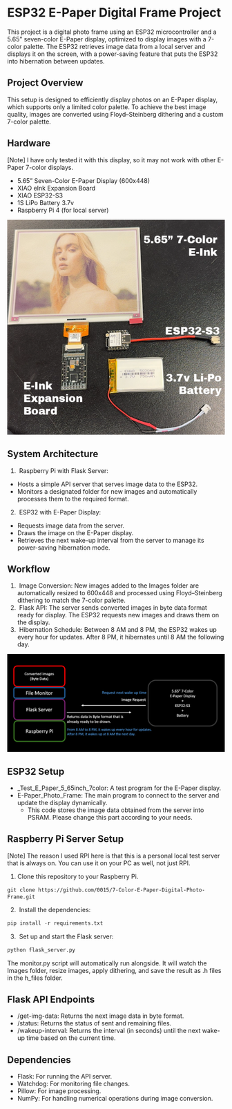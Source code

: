 # ESP32 E-Paper Digital Frame Project
This project is a digital photo frame using an ESP32 microcontroller and a 5.65” seven-color E-Paper display, optimized to display images with a 7-color palette. The ESP32 retrieves image data from a local server and displays it on the screen, with a power-saving feature that puts the ESP32 into hibernation between updates.

## Project Overview
This setup is designed to efficiently display photos on an E-Paper display, which supports only a limited color palette. To achieve the best image quality, images are converted using Floyd–Steinberg dithering and a custom 7-color palette.

## Hardware
[Note] I have only tested it with this display, so it may not work with other E-Paper 7-color displays.
* 5.65” Seven-Color E-Paper Display (600x448)
* XIAO eInk Expansion Board
* XIAO ESP32-S3
* 1S LiPo Battery 3.7v 
* Raspberry Pi 4 (for local server)

![Hardware](https://raw.githubusercontent.com/0015/7-Color-E-Paper-Digital-Photo-Frame/refs/heads/main/misc/Hardware.png)

## System Architecture
1.  Raspberry Pi with Flask Server:
* Hosts a simple API server that serves image data to the ESP32.
* Monitors a designated folder for new images and automatically processes them to the required format.
2.  ESP32 with E-Paper Display:
* Requests image data from the server.
* Draws the image on the E-Paper display.
* Retrieves the next wake-up interval from the server to manage its power-saving hibernation mode.

## Workflow
1.  Image Conversion: New images added to the Images folder are automatically resized to 600x448 and processed using Floyd–Steinberg dithering to match the 7-color palette.
2.  Flask API: The server sends converted images in byte data format ready for display. The ESP32 requests new images and draws them on the display.
3.  Hibernation Schedule: Between 8 AM and 8 PM, the ESP32 wakes up every hour for updates. After 8 PM, it hibernates until 8 AM the following day.

![Workflow](https://raw.githubusercontent.com/0015/7-Color-E-Paper-Digital-Photo-Frame/refs/heads/main/misc/Workflow.png)


## ESP32 Setup
* _Test_E_Paper_5_65inch_7color: A test program for the E-Paper display.
* E-Paper_Photo_Frame: The main program to connect to the server and update the display dynamically.
    * This code stores the image data obtained from the server into PSRAM. Please change this part according to your needs.

## Raspberry Pi Server Setup
[Note] The reason I used RPI here is that this is a personal local test server that is always on. You can use it on your PC as well, not just RPI.
1. Clone this repository to your Raspberry Pi.
```
git clone https://github.com/0015/7-Color-E-Paper-Digital-Photo-Frame.git
```
2.  Install the dependencies:
```python
pip install -r requirements.txt
```
3.  Set up and start the Flask server:
```python
python flask_server.py
```
The monitor.py script will automatically run alongside. It will watch the Images folder, resize images, apply dithering, and save the result as .h files in the h_files folder.

## Flask API Endpoints
* /get-img-data: Returns the next image data in byte format.
* /status: Returns the status of sent and remaining files.
* /wakeup-interval: Returns the interval (in seconds) until the next wake-up time based on the current time.

## Dependencies
* Flask: For running the API server.
* Watchdog: For monitoring file changes.
* Pillow: For image processing.
* NumPy: For handling numerical operations during image conversion.